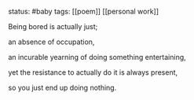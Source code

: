 status: #baby 
tags: [[poem]] [[personal work]] 

Being bored is actually just;

an absence of occupation,

an incurable yearning of doing something entertaining,

yet the resistance to actually do it is always present,

so you just end up doing nothing.
